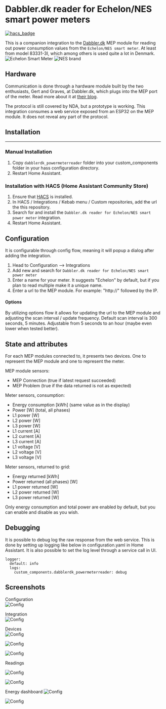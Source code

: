 
# Dabbler.dk reader for Echelon/NES smart power meters

[![hacs_badge](https://img.shields.io/badge/HACS-Custom-orange.svg)](https://github.com/custom-components/hacs)

This is a companion integration to the [Dabbler.dk](http://dabbler.dk/) MEP module for reading out power consumption values from the `Echelon/NES smart meter`. At least from model 83331-3I, which among others is used quite a lot in Denmark. 
![Echelon Smart Meter](https://github.com/jnxxx/homeassistant-dabblerdk_powermeterreader/raw/main/images/meter.png) ![NES brand](https://github.com/jnxxx/homeassistant-dabblerdk_powermeterreader/raw/main/images/nes.png)

## Hardware
Communication is done through a hardware module built by the two enthusiasts, Gert and Graves, at Dabbler.dk, which plugs into the MEP port of the meter.
Read more about it at [their blog](https://www.dabbler.dk/index.php/blog/).

The protocol is still covered by NDA, but a prototype is working.
This integration consumes a web service exposed from an ESP32 on the MEP module. It does not reveal any part of the protocol. 


## Installation
---
### Manual Installation
  1. Copy  `dabblerdk_powermeterreader`  folder into your custom_components folder in your hass configuration directory.
  2. Restart Home Assistant.

### Installation with HACS (Home Assistant Community Store)
  1. Ensure that [HACS](https://hacs.xyz/) is installed.
  2. In HACS / Integrations / Kebab menu / Custom repositories, add the url the this repository.
  3. Search for and install the `Dabbler.dk reader for Echelon/NES smart power meter` integration.
  4. Restart Home Assistant.


## Configuration

It is configurable through config flow, meaning it will popup a dialog after adding the integration.
  1. Head to Configuration --> Integrations
  2. Add new and search for `Dabbler.dk reader for Echelon/NES smart power meter` 
  3. Enter a name for your meter. It suggests "Echelon" by default, but if you plan to read multiple make it a unique name.
  4. Enter a url to the MEP module. For example: "http://" followed by the IP.

#### Options
By utilizing options flow it allows for updating the url to the MEP module and adjusting the scan interval / update frequency.
Default scan interval is 300 seconds, 5 minutes.
Adjustable from 5 seconds to an hour (maybe even lower when tested better).

## State and attributes
For each MEP modules connected to, it presents two devices. One to represent the MEP module and one to represent the meter.

MEP module sensors:
* MEP Connection (true if latest request succeeded)
* MEP Problem (true if the data returned is not as expected)
  
Meter sensors, consumption:
* Energy consumption [kWh] (same value as in the display)
* Power [W] (total, all phases)
* L1 power [W]
* L2 power [W]
* L3 power [W]
* L1 current [A]
* L2 current [A]
* L3 current [A]
* L1 voltage [V]
* L2 voltage [V]
* L3 voltage [V]

Meter sensors, returned to grid:
* Energy returned [kWh]
* Power returned (all phases) [W]
* L1 power returned [W]
* L2 power returned [W]
* L3 power returned [W]

Only energy consumption and total power are enabled by default, but you can enable and disable as you wish.


## Debugging
It is possible to debug log the raw response from the web service. This is done by setting up logging like below in configuration.yaml in Home Assistant. It is also possible to set the log level through a service call in UI.  

```
logger: 
  default: info
  logs: 
    custom_components.dabblerdk_powermeterreader: debug
```

## Screenshots

Configuration  
![Config](https://github.com/jnxxx/homeassistant-dabblerdk_powermeterreader/raw/main/images/config.png)

Integration  
![Config](https://github.com/jnxxx/homeassistant-dabblerdk_powermeterreader/raw/main/images/integration.png)

Devices  
![Config](https://github.com/jnxxx/homeassistant-dabblerdk_powermeterreader/raw/main/images/devicelist.png)

![Config](https://github.com/jnxxx/homeassistant-dabblerdk_powermeterreader/raw/main/images/meterdevice.png)

![Config](https://github.com/jnxxx/homeassistant-dabblerdk_powermeterreader/raw/main/images/metermep.png)

Readings

![Config](https://github.com/jnxxx/homeassistant-dabblerdk_powermeterreader/raw/main/images/graphconsumption.png)

![Config](https://github.com/jnxxx/homeassistant-dabblerdk_powermeterreader/raw/main/images/graphpower.png)

Energy dashboard
![Config](https://github.com/jnxxx/homeassistant-dabblerdk_powermeterreader/raw/main/images/energyday.png)

![Config](https://github.com/jnxxx/homeassistant-dabblerdk_powermeterreader/raw/main/images/energyweek.png)


